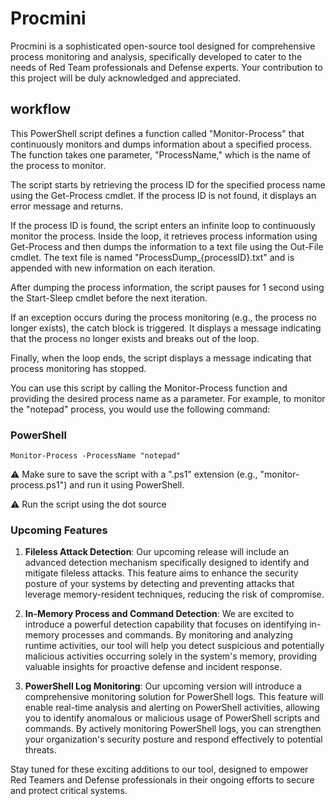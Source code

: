 # Procmini

Procmini is a sophisticated open-source tool designed for comprehensive process monitoring and analysis, specifically developed to cater to the needs of Red Team professionals and Defense experts. Your contribution to this project will be duly acknowledged and appreciated.

## workflow

This PowerShell script defines a function called "Monitor-Process" that continuously monitors and dumps information about a specified process. The function takes one parameter, "ProcessName," which is the name of the process to monitor.

The script starts by retrieving the process ID for the specified process name using the Get-Process cmdlet. If the process ID is not found, it displays an error message and returns.

If the process ID is found, the script enters an infinite loop to continuously monitor the process. Inside the loop, it retrieves process information using Get-Process and then dumps the information to a text file using the Out-File cmdlet. The text file is named "ProcessDump_{processID}.txt" and is appended with new information on each iteration.

After dumping the process information, the script pauses for 1 second using the Start-Sleep cmdlet before the next iteration.

If an exception occurs during the process monitoring (e.g., the process no longer exists), the catch block is triggered. It displays a message indicating that the process no longer exists and breaks out of the loop.

Finally, when the loop ends, the script displays a message indicating that process monitoring has stopped.

You can use this script by calling the Monitor-Process function and providing the desired process name as a parameter. For example, to monitor the "notepad" process, you would use the following command:

### PowerShell

```
Monitor-Process -ProcessName "notepad"
```


⚠️ Make sure to save the script with a ".ps1" extension (e.g., "monitor-process.ps1") and run it using PowerShell.

⚠️ Run the script using the dot source

### Upcoming Features
1. **Fileless Attack Detection**: Our upcoming release will include an advanced detection mechanism specifically designed to identify and mitigate fileless attacks. This feature aims to enhance the security posture of your systems by detecting and preventing attacks that leverage memory-resident techniques, reducing the risk of compromise.

2. **In-Memory Process and Command Detection**: We are excited to introduce a powerful detection capability that focuses on identifying in-memory processes and commands. By monitoring and analyzing runtime activities, our tool will help you detect suspicious and potentially malicious activities occurring solely in the system's memory, providing valuable insights for proactive defense and incident response.

3. **PowerShell Log Monitoring**: Our upcoming version will introduce a comprehensive monitoring solution for PowerShell logs. This feature will enable real-time analysis and alerting on PowerShell activities, allowing you to identify anomalous or malicious usage of PowerShell scripts and commands. By actively monitoring PowerShell logs, you can strengthen your organization's security posture and respond effectively to potential threats.

Stay tuned for these exciting additions to our tool, designed to empower Red Teamers and Defense professionals in their ongoing efforts to secure and protect critical systems.
